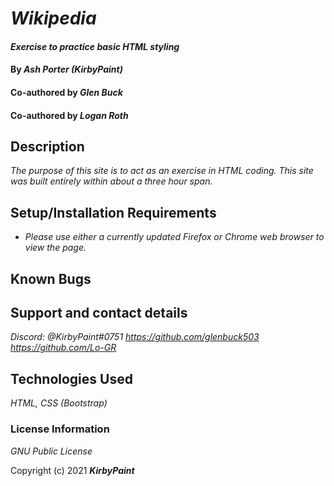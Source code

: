 # _Wikipedia_

#### _Exercise to practice basic HTML styling_

#### By _**Ash Porter (KirbyPaint)**_
#### Co-authored by _**Glen Buck**_
#### Co-authored by _**Logan Roth**_

## Description

_The purpose of this site is to act as an exercise in HTML coding. This site was built entirely within about a three hour span._

## Setup/Installation Requirements

* _Please use either a currently updated Firefox or Chrome web browser to view the page._

## Known Bugs

## Support and contact details

_Discord: @KirbyPaint#0751_
_https://github.com/glenbuck503_
_https://github.com/Lo-GR_

## Technologies Used

_HTML, CSS (Bootstrap)_

### License Information

_GNU Public License_

Copyright (c) 2021 **_KirbyPaint_**

